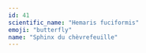 ```yaml
---
id: 41
scientific_name: "Hemaris fuciformis"
emoji: "butterfly"
name: "Sphinx du chèvrefeuille"
---
```

